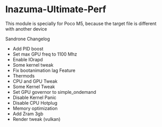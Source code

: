 # Inazuma-Ultimate-Perf

This module is specially for Poco M5, because the target file is different with another device

Sandrone Changelog
- Add PID boost
- Set max GPU freq to 1100 Mhz
- Enable IOrapd
- Some kernel tweak
- Fix bootanimation lag
Feature
- Thermods
- CPU and GPU Tweak
- Some Kernel Tweak
- Set GPU governor to simple_ondemand
- Disable Kernel Panic
- Disable CPU Hotplug
- Memory optimization 
- Add Zram 3gb
- Render tweak (vulkan)
